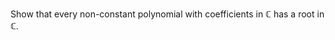 Show that every non-constant polynomial with coefficients in $\mathbb{C}$ has a root in $\mathbb{C}$.
